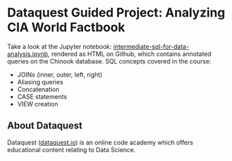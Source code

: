# Dataquest Guided Project: Analyzing CIA World Factbook
Take a look at the Jupyter notebook: [intermediate-sql-for-data-analysis.ipynb](https://github.com/KPwagner/dataquest-intermediate-sql-for-data-analysis/blob/master/intermediate-sql-for-data-analysis.ipynb), rendered as HTML on Github, which contains annotated queries on the Chinook database. SQL concepts covered in the course:
* JOINs (inner, outer, left, right)
* Aliasing queries
* Concatenation
* CASE statements
* VIEW creation

## About Dataquest
Dataquest ([dataquest.io](https://www.dataquest.io/home)) is an online code academy which offers educational content relating to Data Science.
